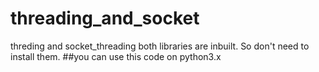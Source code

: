 # threading_and_socket
threding and socket_threading 
both libraries are inbuilt.
So don't need to install them.
##you can use this code on python3.x

